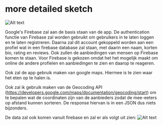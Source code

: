 # more detailed sketch
![Alt text](https://github.com/nielske31/EetMee/blob/master/design.png)

Google's Firebase zal aan de basis staan van de app. De authentication functie van Firebase zal worden gebruikt om gebruikers
in te laten loggen en te laten registreren. Daarna zal dit account gekoppeld worden aan een profiel wat in een firebase database
zal staan, met daarin een naam, korten bio, rating en reviews. Ook zullen de aanbiedingen van mensen op Firebase komen te staan.
Voor Firebase is gekozen omdat het het mogelijk maakt om online de andere profielen en aanbiedingen te zien en daarop te reageren.

Ook zal de app gebruik maken van google maps. Hiermee is te zien waar het eten op te halen is.

Ook zal ik gebruik maken van de Geocoding API (https://developers.google.com/maps/documentation/geocoding/start) om te bepalen 
wat de coordinaten zijn van de aanbieders zodat de mee-eeters op afstand kunnen sorteren. De response hiervan is in een JSON dus niets bijzonders.

De data zal ook komen vanuit firebase en zal er als volgt uit zien:
![Alt text](https://github.com/nielske31/EetMee/blob/master/Firebasestructuur.png)
